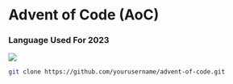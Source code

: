 # Advent of Code (AoC)

### Language Used For 2023
<img src="https://img.shields.io/badge/-C++-00599C?style=flat-square&logo=c%2B%2B&logoColor=white">

```bash
git clone https://github.com/yourusername/advent-of-code.git
